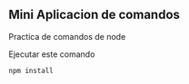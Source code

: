 
## Mini Aplicacion de comandos

Practica de comandos de node

Ejecutar este comando

````
npm install
